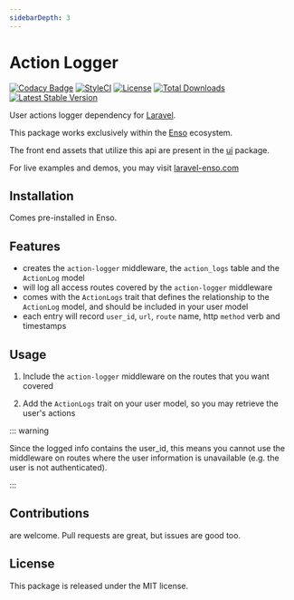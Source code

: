 ```yaml
---
sidebarDepth: 3
---
```


# Action Logger
[![Codacy Badge](https://api.codacy.com/project/badge/Grade/dc3819bf2c654b3d8dcaaed8898b214f)](https://www.codacy.com/app/laravel-enso/action-logger?utm_source=github.com&amp;utm_medium=referral&amp;utm_content=laravel-enso/action-logger&amp;utm_campaign=Badge_Grade)
[![StyleCI](https://github.styleci.io/repos/85554059/shield?branch=master)](https://github.styleci.io/repos/85554059)
[![License](https://poser.pugx.org/laravel-enso/action-logger/license)](https://packagist.org/packages/laravel-enso/action-logger)
[![Total Downloads](https://poser.pugx.org/laravel-enso/action-logger/downloads)](https://packagist.org/packages/laravel-enso/action-logger)
[![Latest Stable Version](https://poser.pugx.org/laravel-enso/action-logger/version)](https://packagist.org/packages/laravel-enso/action-logger)

User actions logger dependency for [Laravel](https://laravel.com).

This package works exclusively within the [Enso](https://github.com/laravel-enso/Enso) ecosystem.

The front end assets that utilize this api are present in the [ui](https://github.com/enso-ui/ui) package.

For live examples and demos, you may visit [laravel-enso.com](https://www.laravel-enso.com)

## Installation

Comes pre-installed in Enso.

## Features

- creates the `action-logger` middleware, the `action_logs` table and the `ActionLog` model
- will log all access routes covered by the `action-logger` middleware
- comes with the `ActionLogs` trait that defines the relationship to the `ActionLog` model, and should be included in your user model
- each entry will record `user_id`, `url`, `route` name, http `method` verb and timestamps

## Usage

1. Include the `action-logger` middleware on the routes that you want covered

2. Add the `ActionLogs` trait on your user model, so you may retrieve the user's  actions

::: warning

Since the logged info contains the user_id, this means you cannot use 
the middleware on routes where the user information is unavailable 
(e.g. the user is not authenticated).

:::

## Contributions

are welcome. Pull requests are great, but issues are good too.

## License

This package is released under the MIT license.
